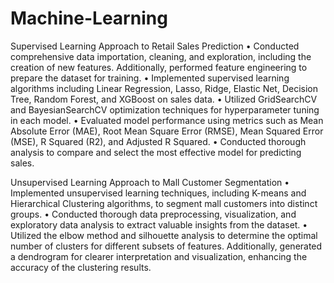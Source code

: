 # Machine-Learning

Supervised Learning Approach to Retail Sales Prediction 
•	Conducted comprehensive data importation, cleaning, and exploration, including the creation of new features. Additionally, performed feature engineering to prepare the dataset for training.
•	Implemented supervised learning algorithms including Linear Regression, Lasso, Ridge, Elastic Net, Decision Tree, Random Forest, and XGBoost on sales data.
•	Utilized GridSearchCV and BayesianSearchCV optimization techniques for hyperparameter tuning in each model.
•	Evaluated model performance using metrics such as Mean Absolute Error (MAE), Root Mean Square Error (RMSE), Mean Squared Error (MSE), R Squared (R2), and Adjusted R Squared.
•	Conducted thorough analysis to compare and select the most effective model for predicting sales.

Unsupervised Learning Approach to Mall Customer Segmentation 
•	Implemented unsupervised learning techniques, including K-means and Hierarchical Clustering algorithms, to segment mall customers into distinct groups.
•	Conducted thorough data preprocessing, visualization, and exploratory data analysis to extract valuable insights from the dataset.
•	Utilized the elbow method and silhouette analysis to determine the optimal number of clusters for different subsets of features. Additionally, generated a dendrogram for clearer interpretation and visualization, enhancing the accuracy of the clustering results.

